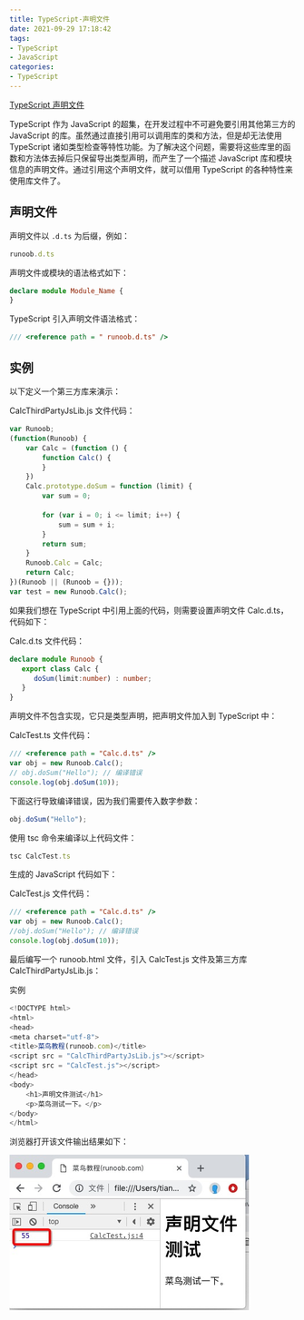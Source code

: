 ```yaml
---
title: TypeScript-声明文件
date: 2021-09-29 17:18:42
tags:
- TypeScript
- JavaScript
categories: 
- TypeScript
---
```


[TypeScript 声明文件](https://www.runoob.com/typescript/ts-ambient.html)

TypeScript 作为 JavaScript 的超集，在开发过程中不可避免要引用其他第三方的 JavaScript 的库。虽然通过直接引用可以调用库的类和方法，但是却无法使用TypeScript 诸如类型检查等特性功能。为了解决这个问题，需要将这些库里的函数和方法体去掉后只保留导出类型声明，而产生了一个描述 JavaScript 库和模块信息的声明文件。通过引用这个声明文件，就可以借用 TypeScript 的各种特性来使用库文件了。

## 声明文件

声明文件以 `.d.ts` 为后缀，例如：

```ts
runoob.d.ts
```

声明文件或模块的语法格式如下：

```ts
declare module Module_Name {
}
```

TypeScript 引入声明文件语法格式：

```ts
/// <reference path = " runoob.d.ts" />
```

## 实例

以下定义一个第三方库来演示：

CalcThirdPartyJsLib.js 文件代码：

```js
var Runoob;  
(function(Runoob) {
    var Calc = (function () { 
        function Calc() { 
        } 
    })
    Calc.prototype.doSum = function (limit) {
        var sum = 0; 
 
        for (var i = 0; i <= limit; i++) { 
            sum = sum + i; 
        }
        return sum; 
    }
    Runoob.Calc = Calc; 
    return Calc; 
})(Runoob || (Runoob = {})); 
var test = new Runoob.Calc();
```

如果我们想在 TypeScript 中引用上面的代码，则需要设置声明文件 Calc.d.ts，代码如下：

Calc.d.ts 文件代码：

```ts
declare module Runoob { 
   export class Calc { 
      doSum(limit:number) : number; 
   }
}
```

声明文件不包含实现，它只是类型声明，把声明文件加入到 TypeScript 中：

CalcTest.ts 文件代码：

```ts
/// <reference path = "Calc.d.ts" /> 
var obj = new Runoob.Calc(); 
// obj.doSum("Hello"); // 编译错误
console.log(obj.doSum(10));
```

下面这行导致编译错误，因为我们需要传入数字参数：

```ts
obj.doSum("Hello");
```

使用 tsc 命令来编译以上代码文件：

```ts
tsc CalcTest.ts
```

生成的 JavaScript 代码如下：

CalcTest.js 文件代码：

```ts
/// <reference path = "Calc.d.ts" /> 
var obj = new Runoob.Calc();
//obj.doSum("Hello"); // 编译错误
console.log(obj.doSum(10));
```

最后编写一个 runoob.html 文件，引入 CalcTest.js 文件及第三方库 CalcThirdPartyJsLib.js：

实例

```ts
<!DOCTYPE html>
<html>
<head>
<meta charset="utf-8">
<title>菜鸟教程(runoob.com)</title>
<script src = "CalcThirdPartyJsLib.js"></script> 
<script src = "CalcTest.js"></script> 
</head>
<body>
    <h1>声明文件测试</h1>
    <p>菜鸟测试一下。</p>
</body>
</html>
```

浏览器打开该文件输出结果如下：

![847256CE-6F06-41FC-944E-EEB89176F358.jpg](/img/847256CE-6F06-41FC-944E-EEB89176F358.jpg)
